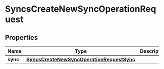 

# SyncsCreateNewSyncOperationRequest


## Properties

| Name | Type | Description | Notes |
|------------ | ------------- | ------------- | -------------|
|**sync** | [**SyncsCreateNewSyncOperationRequestSync**](SyncsCreateNewSyncOperationRequestSync.md) |  |  [optional] |




